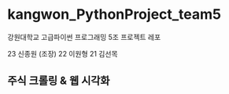 # kangwon_PythonProject_team5
강원대학교 고급파이썬 프로그래밍 5조 프로젝트 레포

23 신종원 (조장)
22 이원형
21 김선목

## 주식 크롤링 & 웹 시각화
